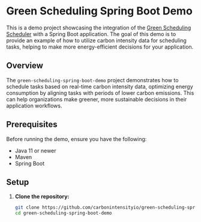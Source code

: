 # Green Scheduling Spring Boot Demo

This is a demo project showcasing the integration of the [Green Scheduling Scheduler](https://github.com/carbonintensityio/scheduler) with a Spring Boot application. The goal of this demo is to provide an example of how to utilize carbon intensity data for scheduling tasks, helping to make more energy-efficient decisions for your application.

## Overview

The `green-scheduling-spring-boot-demo` project demonstrates how to schedule tasks based on real-time carbon intensity data, optimizing energy consumption by aligning tasks with periods of lower carbon emissions. This can help organizations make greener, more sustainable decisions in their application workflows.

## Prerequisites

Before running the demo, ensure you have the following:

- Java 11 or newer
- Maven
- Spring Boot

## Setup

1. **Clone the repository:**

   ```bash
   git clone https://github.com/carbonintensityio/green-scheduling-spring-boot-demo.git
   cd green-scheduling-spring-boot-demo